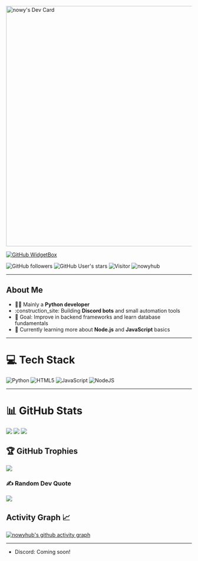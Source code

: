 <!-- GitHub Profile README for nowyhub -->

<a href="https://app.daily.dev/nowy55"><img src="https://api.daily.dev/devcards/v2/pGzg0SAC3FVNBV4SCuuEJ.png?r=vmc&type=wide" width="652" alt="nowy's Dev Card"/></a>

[![GitHub WidgetBox](https://github-widgetbox.vercel.app/api/profile?username=nowyhub&data=followers,repositories,stars,commits&theme=viridescent)](https://github.com/nowyhub)

![GitHub followers](https://img.shields.io/github/followers/nowyhub?style=social)
![GitHub User's stars](https://img.shields.io/github/stars/nowyhub?style=social)
![Visitor](https://visitor-badge.laobi.icu/badge?page_id=nowyhub.profile) <img src="https://komarev.com/ghpvc/?username=nowyhub" alt="nowyhub" />

---

## About Me

* :technologist: Mainly a **Python developer**
* :construction_site: Building **Discord bots** and small automation tools
* :dart: Goal: Improve in backend frameworks and learn database fundamentals
* :telescope: Currently learning more about **Node.js** and **JavaScript** basics

---

# :computer: Tech Stack

![Python](https://img.shields.io/badge/python-3776AB.svg?style=for-the-badge&logo=python&logoColor=white)
![HTML5](https://img.shields.io/badge/html5-E34F26.svg?style=for-the-badge&logo=html5&logoColor=white)
![JavaScript](https://img.shields.io/badge/javascript-%23323330.svg?style=for-the-badge&logo=javascript&logoColor=%23F7DF1E)
![NodeJS](https://img.shields.io/badge/node.js-6DA55F?style=for-the-badge&logo=node.js&logoColor=white)

---

# :bar_chart: GitHub Stats

![](https://github-readme-stats.vercel.app/api?username=nowyhub&theme=merko&hide_border=true&include_all_commits=true&count_private=true)
![](https://nirzak-streak-stats.vercel.app/?user=nowyhub&theme=merko&hide_border=true)
![](https://github-readme-stats.vercel.app/api/top-langs/?username=nowyhub&theme=merko&hide_border=true&layout=compact)

## :trophy: GitHub Trophies

![](https://github-profile-trophy.vercel.app/?username=nowyhub&theme=merko&no-frame=true&no-bg=true&margin-w=4)

### :writing_hand: Random Dev Quote

![](https://quotes-github-readme.vercel.app/api?type=horizontal&theme=merko)

## Activity Graph :chart_with_upwards_trend:

[![nowyhub's github activity graph](https://github-readme-activity-graph.vercel.app/graph?username=nowyhub&bg_color=000000&color=ffffff&line=00ffff&point=00ffff&area=true&hide_border=true)](https://github.com/ashutosh00710/github-readme-activity-graph)

--- 

* Discord: Coming soon! 
